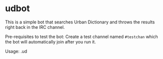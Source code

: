 # udbot
This is a simple bot that searches Urban Dictionary and throws the results right back in the IRC channel.

Pre-requisites to test the bot:
Create a test channel named ```#testchan``` which the bot will automatically join after you run it.

Usage:
.ud <search term>
